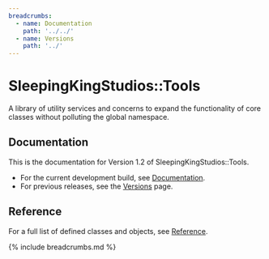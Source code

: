 ```yaml
---
breadcrumbs:
  - name: Documentation
    path: '../../'
  - name: Versions
    path: '../'
---
```


# SleepingKingStudios::Tools

A library of utility services and concerns to expand the functionality of core classes without polluting the global namespace.

## Documentation

This is the documentation for Version 1.2 of SleepingKingStudios::Tools.

- For the current development build, see [Documentation]({{site.baseurl}}/).
- For previous releases, see the [Versions]({{site.baseurl}}/versions) page.

## Reference

For a full list of defined classes and objects, see [Reference](./reference).

{% include breadcrumbs.md %}
